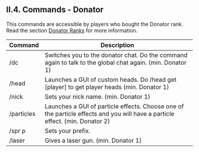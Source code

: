 <h2>II.4. Commands - Donator</h2>

This commands are accessible by players who bought the Donator rank. Read the section [Donator Ranks](/things/donator.md) for more information.

| Command | Description |
| --- | --- |
| /dc | Switches you to the donator chat. Do the command again to talk to the global chat again.  (min. Donator 1)
| /head | Launches a GUI of custom heads. Do /head get [player] to get player heads (min. Donator 1)
| /nick | Sets your nick name. (min. Donator 1)
| /particles | Launches a GUI of particle effects. Choose one of the particle effects and you will have a particle effect. (min. Donator 2)
| /spr p | Sets your prefix.
| /laser | Gives a laser gun. (min. Donator 1)
